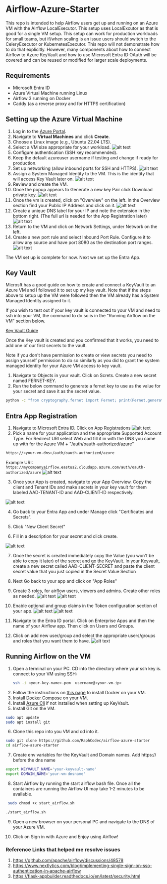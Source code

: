 # Airflow-Azure-Starter
This repo is intended to help Airflow users get up and running on an Azure VM with the Airflow LocalExecutor.  This setup uses LocalExcutor as that is good for a single VM setup.  This setup can work for production workloads for small teams, but if/when scaling is an issue users should switch to the CeleryExecutor or KubernetesExecutor.  This repo will not demonstrate how to do that explicitly. However, many components about how to connect Airflow to Azure KeyVault and how to use Microsoft Entra ID OAuth will be covered and can be reused or modified for larger scale deployments.

## Requirements
- Microsoft Entra ID
- Azure Virtual Machine running Linux
- Airflow 3 running on Docker
- Caddy (as a reverse proxy and for HTTPS certification)

## Setting up the Azure Virtual Machine
1. Log in to the [Azure Portal](https://portal.azure.com/).
2. Navigate to **Virtual Machines** and click **Create**.
3. Choose a Linux image (e.g., Ubuntu 22.04 LTS).
4. Select a VM size appropriate for your workload.
![alt text](images/create_vm_1.jpg)
5. Configure authentication (SSH key recommended).
6. Keep the default azureuser username if testing and change if ready for production.
7. Set up networking (allow inbound ports for SSH and HTTPS).
![alt text](images/create_vm_2.jpg)
8. Assign a System Managed Identity to the VM.  This is the identity that will access Key Vault later on.
![alt text](images/create_vm_3.jpg)
9. Review and create the VM.
10. Once the popup appears to Generate a new key Pair click Download private key.
![alt text](images/image.jpg)
11. Once the vm is created, click on "Overview" on the left.  In the Overview section find your Public IP Address and click on it.
![alt text](images/vm_public_ip_1.jpg)
12. Create a unique DNS label for your IP and note the extension in the bottom right. (The full url is needed for the App Registration later)
![alt text](images/vm_public_ip_2.jpg)
13. Return to the VM and click on Network Settings, under Network on the left.
14. Create a new port rule and select Inbound Port Rule.  Configure it to allow any source and have port 8080 as the destination port ranges.
![alt text](images/vm_network_inbound_rule.jpg)

The VM set up is complete for now. Next we set up the Entra App.


## Key Vault
Microsft has a good guide on how to create and connect a KeyVault to an Azure VM and I followed it to set up my key vault. Note that if the steps above to setup up the VM were followed then the VM already has a System Managed Identity assigned to it.

If you wish to test out if your key vault is connected to your VM and need to ssh into your VM, the command to do so is in the "Running Airflow on the VM" section below.

[Key Vault Guide](https://learn.microsoft.com/en-us/entra/identity/managed-identities-azure-resources/tutorial-linux-managed-identities-vm-access?pivots=identity-linux-mi-vm-access-key-vault)

Once the Key vault is created and you confirmed that it works, you need to add one of our first secrets to the vault.

Note if you don't have permission to create or view secrets you need to assign yourself permission to do so similarly as you did to grant the system managed identity for your Azure VM access to key vault.

1. Navigate to Objects in your vault. Click on Screts. Create a new secret named FERNET-KEY.
2. Run the below command to generate a fernet key to use as the value for your secret and save it as the secret value.
```bash
python -c "from cryptography.fernet import Fernet; print(Fernet.generate_key().decode())"
```


## Entra App Registration

1. Navigate to Microsoft Entra ID.  Click on App Registrations
![alt text](images/app_registration_1.jpg)
2. Pick a name for your application and the appropriate Supported Account Type.  For Redirect URI select Web and fill it in with the DNS you came up with for the Azure VM + "/auth/oauth-authorized/azure"
```bash
https://<your-vm-dns>/auth/oauth-authorized/azure
```
Example URI:
`https://mycompanyairflow.eastus2.cloudapp.azure.com/auth/oauth-authorized/azure`
![alt text](images/app_registration_2.jpg)

3. Once your App is created, navigate to your App Overview.  Copy the client and Tenant IDs and make secrets in your key vault for them labeled AAD-TENANT-ID and AAD-CLIENT-ID respectively.

![alt text](images/app_ids.jpg)

4. Go back to your Entra App and under Manage click "Certificates and Secrets".

5. Click "New Client Secret"

6. Fill in a description for your secret and click create.

![alt text](images/client_secret.jpg)

7. Once the secret is created immediately copy the Value (you won't be able to copy it later) of the secret and go the KeyVault. In your Keyvault, create a new secret called AAD-CLIENT-SECRET and paste the client secret value that you just copied in the Secret Value Section

8. Next Go back to your app and click on "App Roles"

9. Create 3 roles, for airflow users, viewers and admins.  Create other roles as needed. 
![alt text](images/airflow_roles.jpg)
![alt text](images/airflow_prod_role.jpg)

10. Enable optional and group claims in the Token configuration section of your app.
![alt text](images/optional_claims.jpg)
![alt text](images/group_claims.jpg)

11. Navigate to the Entra ID portal. Click on Enterprise Apps and then the name of your Airflow app.  Then click on Users and Groups.

12. Click on add new user/group and select the appropriate users/groups and roles that you want them to have.
![alt text](images/assign_roles.jpg)

## Running Airflow on the VM

1. Open a terminal on your PC. CD into the directory where your ssh key is. connect to your VM using SSH:
    ```sh
    ssh -i <your-key-name>.pem  username@<your-vm-ip>
    ```
2. Follow the instructions on [this page](https://docs.docker.com/engine/install/ubuntu/) to install Docker on your VM.  
3. Install [Docker Compose](https://docs.docker.com/compose/install/) on your VM.
4. Install [Azure Cli](https://learn.microsoft.com/en-us/cli/azure/install-azure-cli-linux?view=azure-cli-latest&pivots=apt) if not installed when setting up KeyVault.
5. Install Git on the VM.
```bash
sudo apt update
sudo apt install git
```
6. Clone this repo into you VM and cd into it.
```bash
sudo git clone https://github.com/RaphCodec/airflow-azure-starter
cd airflow-azure-starter
```

7. Create env variables for the KeyVault and Domain names. Add https:// before the dns name
```bash
export KEYVAULT_NAME='your-keyvault-name'
export DOMAIN_NAME='your-vm-dnsname'
```

8. Start Airflow by running the start airflow bash file. Once all the containers are running the Airflow UI may take 1-2 minutes to be available.
``` bash
 sudo chmod +x start_airflow.sh
```
``` bash
./start_airflow.sh
```

9. Open a new browser on your personal PC and navigate to the DNS of your Azure VM.  

10. Click on Sign in with Azure and Enjoy using Airflow!



### Reference Links that helped me resolve issues
1. https://github.com/apache/airflow/discussions/48578
2. https://www.nextlytics.com/blog/implementing-single-sign-on-sso-authentication-in-apache-airflow
3. https://flask-appbuilder.readthedocs.io/en/latest/security.html